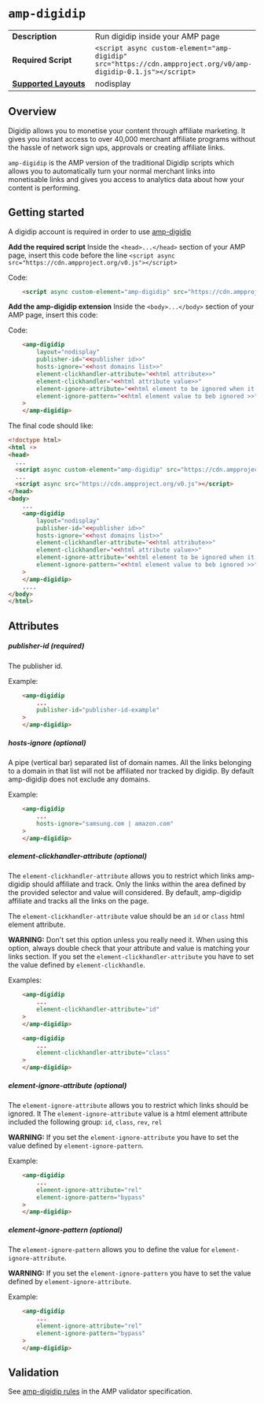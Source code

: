 <!--
Copyright 2019 The AMP HTML Authors. All Rights Reserved.

Licensed under the Apache License, Version 2.0 (the "License");
you may not use this file except in compliance with the License.
You may obtain a copy of the License at

      http://www.apache.org/licenses/LICENSE-2.0

Unless required by applicable law or agreed to in writing, software
distributed under the License is distributed on an "AS-IS" BASIS,
WITHOUT WARRANTIES OR CONDITIONS OF ANY KIND, either express or implied.
See the License for the specific language governing permissions and
limitations under the License.
-->

# `amp-digidip`

<table>
  <tr>
    <td width="40%"><strong>Description</strong></td>
    <td>Run digidip inside your AMP page</td>
  </tr>
  <tr>
    <td width="40%"><strong>Required Script</strong></td>
    <td><code>&lt;script async custom-element="amp-digidip" src="https://cdn.ampproject.org/v0/amp-digidip-0.1.js">&lt;/script></code></td>
  </tr>
  <tr>
    <td class="col-fourty"><strong><a href="https://www.ampproject.org/docs/guides/responsive/control_layout.html">Supported Layouts</a></strong></td>
    <td>nodisplay</td>
  </tr>
</table>

## Overview


Digidip allows you to monetise your content through affiliate marketing. It gives you instant access to over 40,000 merchant affiliate programs without the hassle of network sign ups, approvals or creating affiliate links.

`amp-digidip` is the AMP version of the traditional Digidip scripts which allows you to automatically turn your normal merchant links into monetisable links and gives you access to analytics data about how your content is performing.


## Getting started

A digidip account is required in order to use [amp-digidip](https://digidip.net/)

**Add the required script**
Inside the `<head>...</head>` section of your AMP page, insert this code before the line `<script async src="https://cdn.ampproject.org/v0.js"></script>`

Code:
```html
    <script async custom-element="amp-digidip" src="https://cdn.ampproject.org/v0/amp-digidip-0.1.js"></script>
```

**Add the amp-digidip extension**
Inside the `<body>...</body>` section of your AMP page, insert this code:

Code:
```html
    <amp-digidip
        layout="nodisplay"
        publisher-id="<<publisher id>>"
        hosts-ignore="<<host domains list>>"
        element-clickhandler-attribute="<<html attribute>>"
        element-clickhandler="<<html attribute value>>"
        element-ignore-attribute="<<html element to be ignored when it has a specific value>>"
        element-ignore-pattern="<<html element value to beb ignored >>"
    >
    </amp-digidip>
```


The final code should like:

```html
<!doctype html>
<html ⚡>
<head>
  ...
  <script async custom-element="amp-digidip" src="https://cdn.ampproject.org/v0/amp-digidip-0.1.js"></script>
  ...
  <script async src="https://cdn.ampproject.org/v0.js"></script>
</head>
<body>
    ...
    <amp-digidip
        layout="nodisplay"
        publisher-id="<<publisher id>>"
        hosts-ignore="<<host domains list>>"
        element-clickhandler-attribute="<<html attribute>>"
        element-clickhandler="<<html attribute value>>"
        element-ignore-attribute="<<html element to be ignored when it has a specific value>>"
        element-ignore-pattern="<<html element value to beb ignored >>"
    >
    </amp-digidip>
    ....
</body>
</html>
```

## Attributes

##### publisher-id (required)

The publisher id.

Example:
```html
    <amp-digidip
        ...
        publisher-id="publisher-id-example"
    >
    </amp-digidip>
```

##### hosts-ignore (optional)

A pipe (vertical bar) separated list of domain names.
All the links belonging to a domain in that list will not be affiliated nor tracked by digidip.
By default amp-digidip does not exclude any domains.

Example:
```html
    <amp-digidip
        ...
        hosts-ignore="samsung.com | amazon.com"
    >
    </amp-digidip>
```

##### element-clickhandler-attribute (optional)

The `element-clickhandler-attribute` allows you to restrict which links amp-digidip 
should affiliate and track. Only the links
within the area defined by the provided selector and value will considered.
By default, amp-digidip affiliate and tracks all the links on the page.

The `element-clickhandler-attribute` value should be an `id` or `class` html element attribute.

**WARNING:**
Don't set this option unless you really need it. When using this option, always double check that your attribute and value is 
matching your links section.
If you set the `element-clickhandler-attribute` you have to set the value defined by `element-clickhandle`.

Examples:
```html
    <amp-digidip
        ...
        element-clickhandler-attribute="id"
    >
    </amp-digidip>
```

```html
    <amp-digidip
        ...
        element-clickhandler-attribute="class"
    >
    </amp-digidip>
```


##### element-ignore-attribute (optional)

The `element-ignore-attribute` allows you to restrict which links should be ignored. It 
The `element-ignore-attribute` value is a html element attribute included the following group: `id`, `class`, `rev`, `rel` 

**WARNING:**
If you set the `element-ignore-attribute` you have to set the value defined by `element-ignore-pattern`.

                               
Example:

```html
    <amp-digidip
        ...
        element-ignore-attribute="rel"
        element-ignore-pattern="bypass"
    >
    </amp-digidip>
```

##### element-ignore-pattern (optional)

The `element-ignore-pattern` allows you to define the value for `element-ignore-attribute`. 

**WARNING:**
If you set the `element-ignore-pattern` you have to set the value defined by `element-ignore-attribute`.

                               
Example:

```html
    <amp-digidip
        ...
        element-ignore-attribute="rel"
        element-ignore-pattern="bypass"
    >
    </amp-digidip>
```


## Validation

See [amp-digidip rules](validator-amp-digidip.protoascii) in the AMP validator specification.

